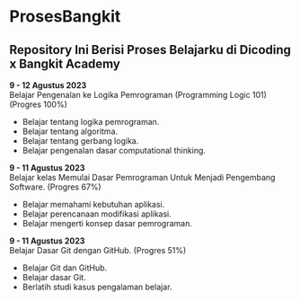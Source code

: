 # ProsesBangkit
## Repository Ini Berisi Proses Belajarku di Dicoding x Bangkit Academy

**9 - 12 Agustus 2023**  
Belajar Pengenalan ke Logika Pemrograman (Programming Logic 101) (Progres 100%)
  * Belajar tentang logika pemrograman.
  * Belajar tentang algoritma.
  * Belajar tentang gerbang logika.
  * Belajar pengenalan dasar computational thinking.

**9 - 11 Agustus 2023**  
Belajar kelas Memulai Dasar Pemrograman Untuk Menjadi Pengembang Software. (Progres 67%)
  * Belajar memahami kebutuhan aplikasi.
  * Belajar perencanaan modifikasi aplikasi.
  * Belajar mengerti konsep dasar pemrograman.

**9 - 11 Agustus 2023**  
Belajar Dasar Git dengan GitHub. (Progres 51%)
  * Belajar Git dan GitHub.
  * Belajar dasar Git.
  * Berlatih studi kasus pengalaman belajar.
